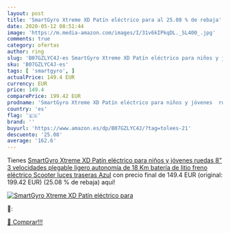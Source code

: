 ```yaml
---
layout: post
title: 'SmartGyro Xtreme XD Patín eléctrico para al 25.08 % de rebaja'
date: 2020-05-12 08:51:44
image: 'https://m.media-amazon.com/images/I/31v6kIPkqDL._SL400_.jpg'
comments: true
category: ofertas
author: ring
slug: 'B07GZLYC4J-es SmartGyro Xtreme XD Patín eléctrico para niños y jóvenes...'
sku: 'B07GZLYC4J-es'
tags: [ 'smartgyro', ]
actualPrice: 149.4 EUR
currency: EUR
price: 149.4
comparePrice: 199.42 EUR
prodname: 'SmartGyro Xtreme XD Patín eléctrico para niños y jóvenes  ruedas 8"  3 velocidades  plegable  ligero  autonomía de 18 Km  batería de litio  freno eléctrico  Scooter  luces traseras  Azul'
country: 'es'
flag: '🇪🇸'
brand: ''
buyurl: 'https://www.amazon.es/dp/B07GZLYC4J/?tag=tolees-21'
descuento: '25.08'
average: '162.6'
---
```


Tienes [SmartGyro Xtreme XD Patín eléctrico para niños y jóvenes  ruedas 8"  3 velocidades  plegable  ligero  autonomía de 18 Km  batería de litio  freno eléctrico  Scooter  luces traseras  Azul](https://www.amazon.es/dp/B07GZLYC4J/?tag=tolees-21) con precio final de  149.4 EUR (original: 199.42 EUR) (25.08 %  de rebaja) aqui!

[![SmartGyro Xtreme XD Patín eléctrico para](https://m.media-amazon.com/images/I/31v6kIPkqDL._SL400_.jpg)](https://www.amazon.es/dp/B07GZLYC4J/?tag=tolees-21)

🔎:


[🛒 Comprar!!!](https://www.amazon.es/dp/B07GZLYC4J/?tag=tolees-21)
